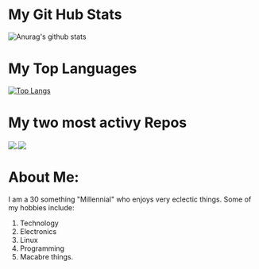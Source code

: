 # My Git Hub Stats
![Anurag's github stats](https://github-readme-stats.vercel.app/api?username=Mathie-Josh&show_icons=true&theme=tokyonight)

# My Top Languages
[![Top Langs](https://github-readme-stats.vercel.app/api/top-langs/?username=Mathie-Josh&langs_count=8&show_icons=true&theme=tokyonight)](https://github.com/Mathie-Josh)

# My two most activy Repos
<a href="https://github.com/Mathie-Josh/Arch_laptop">
  <img align="center" src="https://github-readme-stats.vercel.app/api/pin/?username=Mathie-Josh&repo=Arch_laptop&theme=tokyonight&show_owner=true" />
</a>
<a href="https://github.com/Mathie-Josh/website">
  <img align="center" src="https://github-readme-stats.vercel.app/api/pin/?username=Mathie-Josh&repo=website&theme=tokyonight" />
</a>

# About Me:
I am a 30 something "Millennial" who enjoys very eclectic things. Some of my hobbies include:

1. Technology
2. Electronics
3. Linux
4. Programming
5. Macabre things.

